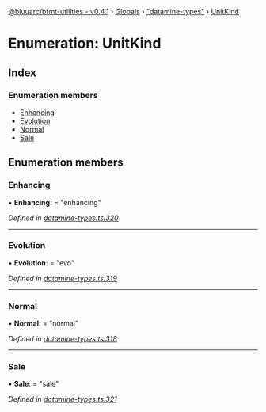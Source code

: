 [@bluuarc/bfmt-utilities - v0.4.1](../README.md) › [Globals](../globals.md) › ["datamine-types"](../modules/_datamine_types_.md) › [UnitKind](_datamine_types_.unitkind.md)

# Enumeration: UnitKind

## Index

### Enumeration members

* [Enhancing](_datamine_types_.unitkind.md#enhancing)
* [Evolution](_datamine_types_.unitkind.md#evolution)
* [Normal](_datamine_types_.unitkind.md#normal)
* [Sale](_datamine_types_.unitkind.md#sale)

## Enumeration members

###  Enhancing

• **Enhancing**: = "enhancing"

*Defined in [datamine-types.ts:320](https://github.com/BluuArc/bfmt-utilities/blob/master/src/datamine-types.ts#L320)*

___

###  Evolution

• **Evolution**: = "evo"

*Defined in [datamine-types.ts:319](https://github.com/BluuArc/bfmt-utilities/blob/master/src/datamine-types.ts#L319)*

___

###  Normal

• **Normal**: = "normal"

*Defined in [datamine-types.ts:318](https://github.com/BluuArc/bfmt-utilities/blob/master/src/datamine-types.ts#L318)*

___

###  Sale

• **Sale**: = "sale"

*Defined in [datamine-types.ts:321](https://github.com/BluuArc/bfmt-utilities/blob/master/src/datamine-types.ts#L321)*
